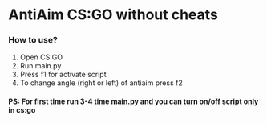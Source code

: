 # AntiAim CS:GO without cheats

### How to use?
1. Open CS:GO
2. Run main.py
3. Press f1 for activate script
4. To change angle (right or left) of antiaim press f2</br>
<h4>PS: For first time run 3-4 time main.py and you can turn on/off script only in cs:go<h4/>
